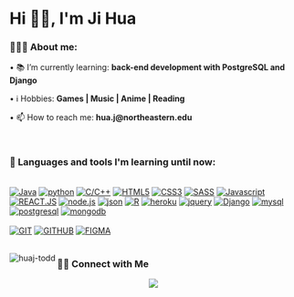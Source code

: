 <h1 align="left">Hi 👋🏽, I'm Ji Hua</h1>

<div align="left">
    <h3>👨🏽‍💻 About me:</h3>
        <p>• 📚 I’m currently learning: <b>back-end development with PostgreSQL and Django</b></p>
        <p>• ℹ️ Hobbies: <b>Games | Music  | Anime  | Reading</b></p>
        <p>• 📫 How to reach me: <b>hua.j@northeastern.edu</b></p>
</div><br>
<div>
<div>
  <h3>🧰 Languages and tools I'm learning until now:</h3><br>
    <a href="https://"><img src="https://img.shields.io/static/v1?label=&message=Java&color=%23000000&style=for-the-badge&logo=Java&logoColor=whitesmoke" alt="Java"></a>
     <a href="https://"><img src="https://img.shields.io/static/v1?label=&message=PYTHON&color=%233776AB&style=for-the-badge&logo=python&logoColor=whitesmoke" alt="python"></a>
    <a href="https://"><img src="https://img.shields.io/static/v1?label=&message=C&color=%2300599C&style=for-the-badge&logo=C&logoColor=whitesmoke" alt="C/C++"></a>
    <a href="https://"><img src="https://img.shields.io/static/v1?label=&message=HTML5&color=%23E34F26&style=for-the-badge&logo=html5&logoColor=whitesmoke" alt="HTML5"></a>
    <a href="https://"><img src="https://img.shields.io/static/v1?label=&message=CSS3&color=%231572B6&style=for-the-badge&logo=css3&logoColor=whitesmoke" alt="CSS3"></a>
    <a href="https://"><img src="https://img.shields.io/static/v1?label=&message=SASS&color=%23CC6699&style=for-the-badge&logo=sass&logoColor=whitesmoke" alt="SASS"></a>
    <a href="https://"><img src="https://img.shields.io/static/v1?label=&message=Javascript&color=%23F7DF1E&style=for-the-badge&logo=javascript&logoColor=grey" alt="Javascript"> </a>
    <a href="https://"><img src="https://img.shields.io/static/v1?label=&message=REACT.JS&color=%2361DAFB&style=for-the-badge&logo=react&logoColor=grey" alt="REACT.JS"></a>
    <a href="https://"><img src="https://img.shields.io/static/v1?label=&message=node.js&color=%23339933&style=for-the-badge&logo=node.js&logoColor=whitesmoke" alt="node.js"></a>
     <a href="https://"><img src="https://img.shields.io/static/v1?label=&message=json&color=%23000000&style=for-the-badge&logo=json&logoColor=whitesmoke" alt="json"></a>
     <a href="https://"><img src="https://img.shields.io/static/v1?label=&message=R&color=%23276DC3&style=for-the-badge&logo=R&logoColor=whitesmoke" alt="R"></a>
     <a href="https://"><img src="https://img.shields.io/static/v1?label=&message=heroku&color=%23430098&style=for-the-badge&logo=Heroku&logoColor=whitesmoke" alt="heroku"></a>
    <a href="https://"><img src="https://img.shields.io/static/v1?label=&message=jquery&color=%230769AD&style=for-the-badge&logo=Jquery&logoColor=whitesmoke" alt="jquery"></a>
        <a href="https://"><img src="https://img.shields.io/static/v1?label=&message=django&color=%23092E20&style=for-the-badge&logo=Django&logoColor=whitesmoke" alt="Django"></a>
    <a href="https://"><img src="https://img.shields.io/static/v1?label=&message=mysql&color=%234479A1&style=for-the-badge&logo=MySQL&logoColor=whitesmoke" alt="mysql"></a>
    <a href="https://"><img src="https://img.shields.io/static/v1?label=&message=postgreSQL&color=%234169E1&style=for-the-badge&logo=PostgreSQL&logoColor=whitesmoke" alt="postgresql"></a>
    <a href="https://"><img src="https://img.shields.io/static/v1?label=&message=mongodb&color=%2347A248&style=for-the-badge&logo=MongoDB&logoColor=whitesmoke" alt="mongodb"></a>
    <br><br>
    <a href="https://"><img src="https://img.shields.io/static/v1?label=&message=GIT&color=%23F05032&style=for-the-badge&logo=git&logoColor=whitesmoke" alt="GIT"></a>
    <a href="https://"><img src="https://img.shields.io/static/v1?label=&message=GITHUB&color=%23181717&style=for-the-badge&logo=github&logoColor=whitesmoke" alt="GITHUB"></a>
    <a href="https://"><img src="https://img.shields.io/static/v1?label=&message=FIGMA&color=%23552d84&style=for-the-badge&logo=figma&logoColor=whitesmoke" alt="FIGMA"></a>
</div>
</div>
<br>

<p><img align="left" src="https://github-readme-stats.vercel.app/api/top-langs?username=huaj-todd&show_icons=true&locale=en&layout=compact" alt="huaj-todd" /></p>
<div>
    <h3>🤝🏻 Connect with Me</h3>
    <div align="center">
        <a href="https://www.linkedin.com/in/ji-hua/"><img src="https://img.shields.io/badge/-Aditya%20Vikram%20Singh-0077B5?style=flat&logo=Linkedin&logoColor=white"/></a>
    </div>
</div>
